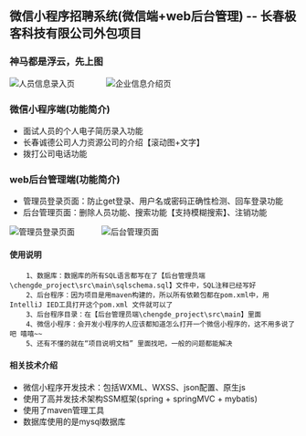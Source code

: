 ## 微信小程序招聘系统(微信端+web后台管理)  --  长春极客科技有限公司外包项目 
### 神马都是浮云，先上图

![人员信息录入页](https://github.com/GeekCoffee/WeChat_recruitment_system/blob/master/demo_pic/demo1.png
) 
  &nbsp;&nbsp;&nbsp;&nbsp;&nbsp;&nbsp;&nbsp;&nbsp;&nbsp;&nbsp;&nbsp;&nbsp;
![企业信息介绍页](https://github.com/GeekCoffee/WeChat_recruitment_system/blob/master/demo_pic/demo2.png
)

### 微信小程序端(功能简介)

- 面试人员的个人电子简历录入功能
- 长春诚德公司人力资源公司的介绍【滚动图+文字】
- 拨打公司电话功能



### web后台管理端(功能简介)

- 管理员登录页面：防止get登录、用户名或密码正确性检测、回车登录功能
- 后台管理页面：删除人员功能、搜索功能【支持模糊搜索】、注销功能


![管理员登录页面](https://github.com/GeekCoffee/WeChat_recruitment_system/blob/master/demo_pic/demo3.png
)
  &nbsp;&nbsp;&nbsp;&nbsp;&nbsp;&nbsp;&nbsp;&nbsp;&nbsp;&nbsp;
![后台管理页面](https://github.com/GeekCoffee/WeChat_recruitment_system/blob/master/demo_pic/demo4.png
)

#### 使用说明
```
    1、数据库：数据库的所有SQL语言都写在了【后台管理员端\chengde_project\src\main\sqlschema.sql】文件中，SQL注释已经写好
    2、后台程序：因为项目是用maven构建的，所以所有依赖包都在pom.xml中，用IntelliJ IED工具打开这个pom.xml 文件就可以了
    3、后台程序目录：在【后台管理员端\chengde_project\src\main】里面
    4、微信小程序：会开发小程序的人应该都知道怎么打开一个微信小程序的，这不用多说了吧 嘻嘻~~
    5、还有不懂的就在“项目说明文档” 里面找吧，一般的问题都能解决
 ```

#### 相关技术介绍

* 微信小程序开发技术：包括WXML、WXSS、json配置、原生js
* 使用了高并发技术架构SSM框架(spring + springMVC + mybatis)
* 使用了maven管理工具
* 数据库使用的是mysql数据库
